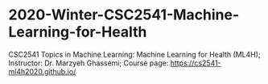 # 2020-Winter-CSC2541-Machine-Learning-for-Health
CSC2541 Topics in Machine Learning: Machine Learning for Health (ML4H); Instructor: Dr. Marzyeh Ghassemi; Course page: https://cs2541-ml4h2020.github.io/
